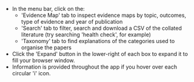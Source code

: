 * In the menu bar, click on the:
  - 'Evidence Map' tab to inspect evidence maps by topic, outcomes, type of evidence and year of publication
  - 'Search' tab to filter, search and download a CSV of the collated literature (try searching 'health check', for example)
  - 'Taxonomy' tab to find explanations of the categories used to organise the papers
* Click the 'Expand' button in the lower-right of each box to expand it to fill your browser window.
* Information is provided throughout the app if you hover over each circular 'i' icon.
